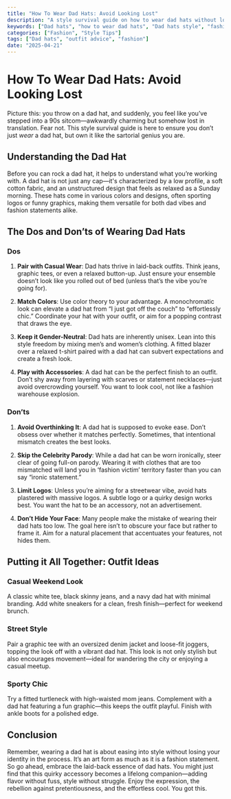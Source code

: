 ```yaml
---
title: "How To Wear Dad Hats: Avoid Looking Lost"
description: "A style survival guide on how to wear dad hats without losing your way in the fashion jungle."
keywords: ["Dad hats", "how to wear dad hats", "Dad hats style", "fashion tips", "outfit pairing"]
categories: ["Fashion", "Style Tips"]
tags: ["Dad hats", "outfit advice", "fashion"]
date: "2025-04-21"
---
```


# How To Wear Dad Hats: Avoid Looking Lost

Picture this: you throw on a dad hat, and suddenly, you feel like you’ve stepped into a 90s sitcom—awkwardly charming but somehow lost in translation. Fear not. This style survival guide is here to ensure you don’t just *wear* a dad hat, but own it like the sartorial genius you are.

## Understanding the Dad Hat

Before you can rock a dad hat, it helps to understand what you’re working with. A dad hat is not just any cap—it's characterized by a low profile, a soft cotton fabric, and an unstructured design that feels as relaxed as a Sunday morning. These hats come in various colors and designs, often sporting logos or funny graphics, making them versatile for both dad vibes and fashion statements alike.

## The Dos and Don’ts of Wearing Dad Hats

### Dos

1. **Pair with Casual Wear**: Dad hats thrive in laid-back outfits. Think jeans, graphic tees, or even a relaxed button-up. Just ensure your ensemble doesn’t look like you rolled out of bed (unless that’s the vibe you’re going for).

2. **Match Colors**: Use color theory to your advantage. A monochromatic look can elevate a dad hat from “I just got off the couch” to “effortlessly chic.” Coordinate your hat with your outfit, or aim for a popping contrast that draws the eye.

3. **Keep it Gender-Neutral**: Dad hats are inherently unisex. Lean into this style freedom by mixing men’s and women’s clothing. A fitted blazer over a relaxed t-shirt paired with a dad hat can subvert expectations and create a fresh look.

4. **Play with Accessories**: A dad hat can be the perfect finish to an outfit. Don’t shy away from layering with scarves or statement necklaces—just avoid overcrowding yourself. You want to look cool, not like a fashion warehouse explosion.

### Don’ts

1. **Avoid Overthinking It**: A dad hat is supposed to evoke ease. Don’t obsess over whether it matches perfectly. Sometimes, that intentional mismatch creates the best looks.

2. **Skip the Celebrity Parody**: While a dad hat can be worn ironically, steer clear of going full-on parody. Wearing it with clothes that are too mismatched will land you in ‘fashion victim’ territory faster than you can say “ironic statement.”

3. **Limit Logos**: Unless you’re aiming for a streetwear vibe, avoid hats plastered with massive logos. A subtle logo or a quirky design works best. You want the hat to be an accessory, not an advertisement.

4. **Don’t Hide Your Face**: Many people make the mistake of wearing their dad hats too low. The goal here isn’t to obscure your face but rather to frame it. Aim for a natural placement that accentuates your features, not hides them.

## Putting it All Together: Outfit Ideas

### Casual Weekend Look

A classic white tee, black skinny jeans, and a navy dad hat with minimal branding. Add white sneakers for a clean, fresh finish—perfect for weekend brunch.

### Street Style

Pair a graphic tee with an oversized denim jacket and loose-fit joggers, topping the look off with a vibrant dad hat. This look is not only stylish but also encourages movement—ideal for wandering the city or enjoying a casual meetup.

### Sporty Chic

Try a fitted turtleneck with high-waisted mom jeans. Complement with a dad hat featuring a fun graphic—this keeps the outfit playful. Finish with ankle boots for a polished edge.

## Conclusion

Remember, wearing a dad hat is about easing into style without losing your identity in the process. It’s an art form as much as it is a fashion statement. So go ahead, embrace the laid-back essence of dad hats. You might just find that this quirky accessory becomes a lifelong companion—adding flavor without fuss, style without struggle. Enjoy the expression, the rebellion against pretentiousness, and the effortless cool. You got this.
